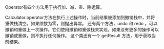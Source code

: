 Operator有四个方法用于执行加、减、乘、除运算。

Calculator.operator方法在执行上述操作时，当前结果被添加到撤销栈中，并将重做栈清空。如果除数为零，则抛出异常。
还有两个方法，undo 和 redo ，可以撤销和重做上一次操作。它们使用撤销和重做栈来实现。如果没有更多的操作可以撤销或重做，则不执行任何操作。
这个类还有一个 getResult 方法，用于获取当前结果。